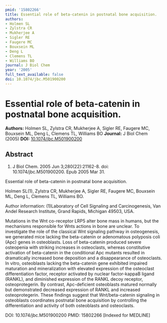 ```yaml
---
pmid: '15802266'
title: Essential role of beta-catenin in postnatal bone acquisition.
authors:
- Holmen SL
- Zylstra CR
- Mukherjee A
- Sigler RE
- Faugere MC
- Bouxsein ML
- Deng L
- Clemens TL
- Williams BO
journal: J Biol Chem
year: '2005'
full_text_available: false
doi: 10.1074/jbc.M501900200
---
```


# Essential role of beta-catenin in postnatal bone acquisition.
**Authors:** Holmen SL, Zylstra CR, Mukherjee A, Sigler RE, Faugere MC, Bouxsein ML, Deng L, Clemens TL, Williams BO
**Journal:** J Biol Chem (2005)
**DOI:** [10.1074/jbc.M501900200](https://doi.org/10.1074/jbc.M501900200)

## Abstract

1. J Biol Chem. 2005 Jun 3;280(22):21162-8. doi: 10.1074/jbc.M501900200. Epub
2005  Mar 31.

Essential role of beta-catenin in postnatal bone acquisition.

Holmen SL(1), Zylstra CR, Mukherjee A, Sigler RE, Faugere MC, Bouxsein ML, Deng 
L, Clemens TL, Williams BO.

Author information:
(1)Laboratory of Cell Signaling and Carcinogenesis, Van Andel Research 
Institute, Grand Rapids, Michigan 49503, USA.

Mutations in the Wnt co-receptor LRP5 alter bone mass in humans, but the 
mechanisms responsible for Wnts actions in bone are unclear. To investigate the 
role of the classical Wnt signaling pathway in osteogenesis, we generated mice 
lacking the beta-catenin or adenomatous polyposis coli (Apc) genes in 
osteoblasts. Loss of beta-catenin produced severe osteopenia with striking 
increases in osteoclasts, whereas constitutive activation of beta-catenin in the 
conditional Apc mutants resulted in dramatically increased bone deposition and a 
disappearance of osteoclasts. In vitro, osteoblasts lacking the beta-catenin 
gene exhibited impaired maturation and mineralization with elevated expression 
of the osteoclast differentiation factor, receptor activated by nuclear 
factor-kappaB ligand (RANKL), and diminished expression of the RANKL decoy 
receptor, osteoprotegerin. By contrast, Apc-deficient osteoblasts matured 
normally but demonstrated decreased expression of RANKL and increased 
osteoprotegerin. These findings suggest that Wnt/beta-catenin signaling in 
osteoblasts coordinates postnatal bone acquisition by controlling the 
differentiation and activity of both osteoblasts and osteoclasts.

DOI: 10.1074/jbc.M501900200
PMID: 15802266 [Indexed for MEDLINE]
